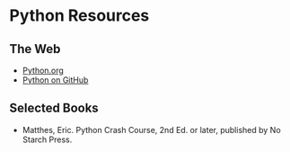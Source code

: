 # Python Resources

## The Web
- [Python.org](https://www.python.org/)
- [Python on GitHub](https://github.com/python)

## Selected Books
- Matthes, Eric. Python Crash Course, 2nd Ed. or later, published by No Starch Press.


